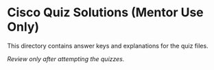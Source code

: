 # Cisco Quiz Solutions (Mentor Use Only)

This directory contains answer keys and explanations for the quiz files.

*Review only after attempting the quizzes.*
